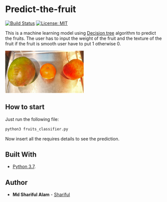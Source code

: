 # Predict-the-fruit

[![Build Status](http://192.168.1.37:9090/buildStatus/icon?job=predictTheFruit)](http://192.168.1.37:9090/job/predictTheFruit/)
[![License: MIT](https://img.shields.io/badge/License-MIT-yellow.svg)](https://opensource.org/licenses/MIT) 

This is a machine learning model using [Decision tree](https://en.wikipedia.org/wiki/Decision_tree_model) algorithm to predict the fruits. The user has to input the weight of the fruit and the texture of the fruit if the fruit is smooth user have to put 1 otherwise 0.

<img src="./Image/1.jpg" width="250">

## How to start

Just run the following file:

```bash
python3 fruits_classifier.py
```
Now insert all the requires details to see the prediction.

## Built With
* [Python 3.7](https://www.python.org/downloads/).

## Author

* **Md Shariful Alam** - [Shariful](https://github.com/Shourov1)
